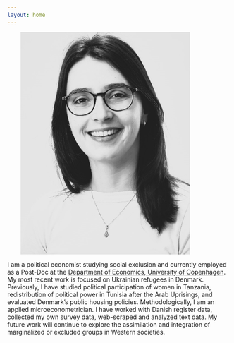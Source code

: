 ```yaml
---
layout: home
---
```


<style>
  .container {
    display: flex;
    justify-content: center;
  }
  .column {
    margin: 0 30px; /* Adjust the margin as needed */
  }
</style>

<div class="container">
  <div class="column">
    <img src="files/portrait.jpg"
    style="float: left; margin-right: 30px;" />
  </div>
  <div class="column">
</div>
</div>

I am a political economist studying social exclusion and currently employed as a Post-Doc at the <a href="https://www.economics.ku.dk/">Department of Economics, University of Copenhagen</a>. <br>
My most recent work is focused on Ukrainian refugees in Denmark.
Previously, I have studied political participation of women in Tanzania, redistribution of political power in Tunisia
after the Arab Uprisings, and evaluated Denmark’s public housing policies. Methodologically, I am an applied microeconometrician.
I have worked with Danish register data, collected my own survey data, web-scraped and analyzed text
data. My future work will continue to explore the assimilation and integration of marginalized or excluded groups in Western societies.




